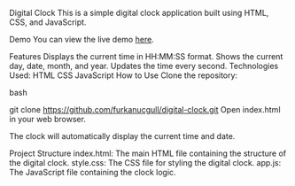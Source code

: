 Digital Clock
This is a simple digital clock application built using HTML, CSS, and JavaScript.

Demo
You can view the live demo [here](https://mellifluous-brioche-74801b.netlify.app/).

Features
Displays the current time in HH:MM:SS format.
Shows the current day, date, month, and year.
Updates the time every second.
Technologies Used:
HTML
CSS
JavaScript
How to Use
Clone the repository:

bash

git clone https://github.com/furkanucgull/digital-clock.git
Open index.html in your web browser.

The clock will automatically display the current time and date.

Project Structure
index.html: The main HTML file containing the structure of the digital clock.
style.css: The CSS file for styling the digital clock.
app.js: The JavaScript file containing the clock logic.
